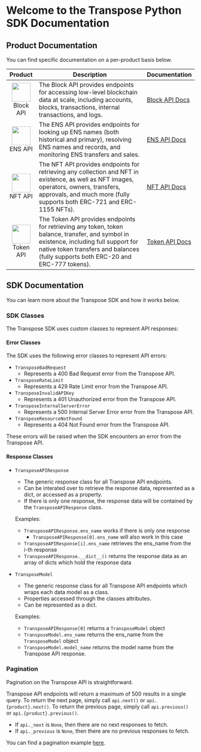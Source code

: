 # Welcome to the Transpose Python SDK Documentation

## Product Documentation
You can find specific documentation on a per-product basis below.

|                                                                            Product                                                                            | Description                                                                                                                                                                                                                  | Documentation                                                                                   |
| :-----------------------------------------------------------------------------------------------------------------------------------------------------------: | ---------------------------------------------------------------------------------------------------------------------------------------------------------------------------------------------------------------------------- | ----------------------------------------------------------------------------------------------- |
| <img src="https://assets.website-files.com/624cc12cbb8535a77bafc47d/628ebc9704701b4d5610ac1a_Blockchain_Logo_Solid.png" width="50" height="50"><br> Block API | The Block API provides endpoints for accessing low-level blockchain data at scale, including accounts, blocks, transactions, internal transactions, and logs.                                                                | [Block API Docs](https://github.com/TransposeData/transpose-python-sdk/blob/main/docs/block.md) |
|     <img src="https://assets.website-files.com/624cc12cbb8535a77bafc47d/628d465b6551e284a9ae73e4_Wallet_Logo_ENS.png" width="50" height="50"><br> ENS API     | The ENS API provides endpoints for looking up ENS names (both historical and primary), resolving ENS names and records, and monitoring ENS transfers and sales.                                                              | [ENS API Docs](https://github.com/TransposeData/transpose-python-sdk/blob/main/docs/ens.md)     |
|     <img src="https://assets.website-files.com/624cc12cbb8535a77bafc47d/6286795ef57a1412d6d767fc_NFT_Logo_Solid.png" width="50" height="50"><br> NFT API      | The NFT API provides endpoints for retrieving any collection and NFT in existence, as well as NFT images, operators, owners, transfers, approvals, and much more (fully supports both ERC-721 and ERC-1155 NFTs).            | [NFT API Docs](https://github.com/TransposeData/transpose-python-sdk/blob/main/docs/nft.md)     |
|   <img src="https://assets.website-files.com/624cc12cbb8535a77bafc47d/628fb0f77f6279a920577119_Token_Logo2_Solid.png" width="50" height="50"><br>Token API    | The Token API provides endpoints for retrieving any token, token balance, transfer, and symbol in existence, including full support for native token transfers and balances (fully supports both ERC-20 and ERC-777 tokens). | [Token API Docs](https://github.com/TransposeData/transpose-python-sdk/blob/main/docs/token.md) |

## SDK Documentation
You can learn more about the Transpose SDK and how it works below.

### SDK Classes
The Transpose SDK uses custom classes to represent API responses:

#### Error Classes
The SDK uses the following error classes to represent API errors:
- ``TransposeBadRequest``
  - Represents a 400 Bad Request error from the Transpose API.
- ``TransposeRateLimit``
  - Represents a 429 Rate Limit error from the Transpose API.
- ``TransposeInvalidAPIKey``
  - Represents a 401 Unauthorized error from the Transpose API.
- ``TransposeInternalServerError``
  - Represents a 500 Internal Server Error error from the Transpose API.
- ``TransposeResourceNotFound``
  - Represents a 404 Not Found error from the Transpose API.

These errors will be raised when the SDK encounters an error from the Transpose API.

#### Response Classes

- ``TransposeAPIResponse``
  - The generic response class for all Transpose API endpoints.
  - Can be interated over to retrieve the response data, represented as a dict, or accessed as a property.
  - If there is only one response, the response data will be contained by the ``TransposeAPIResponse`` class.

  Examples:

  - ``TransposeAPIResponse.ens_name`` works if there is only one response
    - ``TransposeAPIResponse[0].ens_name`` will also work in this case
  - ``TransposeAPIResponse[i].ens_name`` retrieves the ens_name from the i-th response
  - ``TransposeAPIResponse.__dict__()`` returns the response data as an array of dicts which hold the response data
  
- ``TransposeModel``
  - The generic response class for all Transpose API endpoints which wraps each data model as a class.
  - Properties accessed through the classes attributes.
  - Can be represented as a dict.

  Examples:

    - ``TransposeAPIResponse[0]`` returns a ``TransposeModel`` object
    - ``TransposeModel.ens_name`` returns the ens_name from the ``TransposeModel`` object
    - ``TransposeModel.model_name`` returns the model name from the Transpose API response.

### Pagination
Pagination on the Transpose API is straightforward.

Transpose API endpoints will return a maximum of 500 results in a single query. To return the next page, simply call ``api.next()`` or ``api.{product}.next()``. To return the previous page, simply call ``api.previous()`` or ``api.{product}.previous()``.

- If ``api._next`` is ``None``, then there are no next responses to fetch.
- If ``api._previous`` is ``None``, then there are no previous responses to fetch.

You can find a pagination example [here](https://github.com/TransposeData/transpose-python-sdk/tree/main/examples/pagination.py).